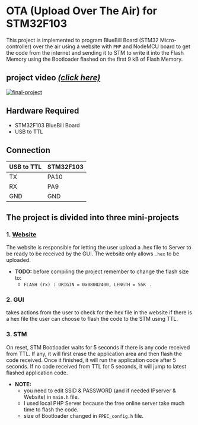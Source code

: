 # OTA (Upload Over The Air) for STM32F103
This project is implemented to program BlueBill Board (STM32 Micro-controller)
over the air using a website with ```PHP``` and NodeMCU board to get the code
from the internet and sending it to STM to write it into the Flash Memory
using the Bootloader flashed on the first 9 kB of Flash Memory.


## project video [*(click here)*](https://youtu.be/M2U45CHqeEk)
[![final-project](./OTA-video.png)](https://youtu.be/M2U45CHqeEk)


## Hardware Required
- STM32F103 BlueBill Board
- USB to TTL


## Connection

|    USB to TTL     | STM32F103      |
| -------------     | -------------  |
| TX                | PA10           |
| RX                | PA9            |
| GND               | GND            |



## The project is divided into three mini-projects
### 1. [Website](http://iot-arm.freevar.com/)
The website is responsible for letting the user upload a .hex file to Server to be ready to be received by the GUI.
The website only allows ```.hex``` to be uploaded.

- **TODO:** before compiling the project remember to change the flash size to:
  -  ```FLASH (rx) : ORIGIN = 0x08002400, LENGTH = 55K ``` .



### 2. GUI
takes actions from the user to check for the hex file in the website if there is a hex file 
the user can choose to flash the code to the STM using TTL.


### 3. STM
On reset, STM Bootloader waits for 5 seconds if there is any code received from TTL.
 If any, it will first erase the application area and then flash the code received.
Once it finished, it will run the application code after 5 seconds.
If no code received from TTL for 5 seconds, it will jump to latest flashed application code.
- **NOTE:**  
  - you need to edit SSID & PASSWORD  (and if needed IPserver & Website) in ```main.h``` file.
  - I used local PHP Server because the free online server take much time to flash the code.
  - size of Bootloader changed in ```FPEC_config.h``` file.
